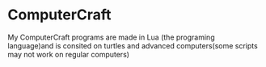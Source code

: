 ComputerCraft
=============

My ComputerCraft programs are made in Lua (the programing language)and is consited on turtles and advanced computers(some scripts may not work on regular computers)
